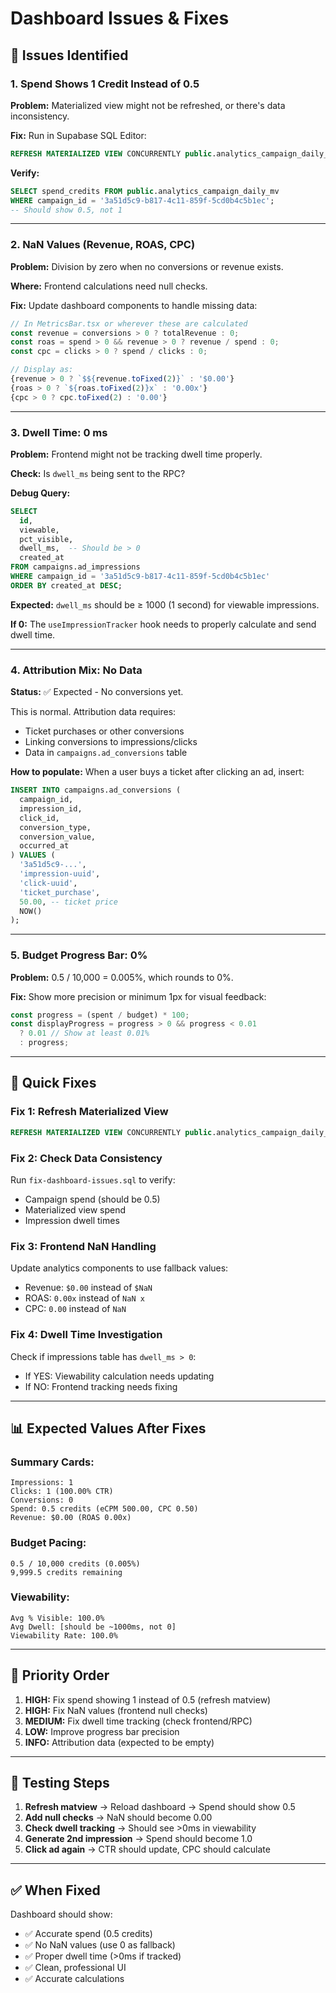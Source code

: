 # Dashboard Issues & Fixes

## 🔴 Issues Identified

### 1. **Spend Shows 1 Credit Instead of 0.5**
**Problem:** Materialized view might not be refreshed, or there's data inconsistency.

**Fix:** Run in Supabase SQL Editor:
```sql
REFRESH MATERIALIZED VIEW CONCURRENTLY public.analytics_campaign_daily_mv;
```

**Verify:**
```sql
SELECT spend_credits FROM public.analytics_campaign_daily_mv
WHERE campaign_id = '3a51d5c9-b817-4c11-859f-5cd0b4c5b1ec';
-- Should show 0.5, not 1
```

---

### 2. **NaN Values (Revenue, ROAS, CPC)**
**Problem:** Division by zero when no conversions or revenue exists.

**Where:** Frontend calculations need null checks.

**Fix:** Update dashboard components to handle missing data:

```typescript
// In MetricsBar.tsx or wherever these are calculated
const revenue = conversions > 0 ? totalRevenue : 0;
const roas = spend > 0 && revenue > 0 ? revenue / spend : 0;
const cpc = clicks > 0 ? spend / clicks : 0;

// Display as:
{revenue > 0 ? `$${revenue.toFixed(2)}` : '$0.00'}
{roas > 0 ? `${roas.toFixed(2)}x` : '0.00x'}
{cpc > 0 ? cpc.toFixed(2) : '0.00'}
```

---

### 3. **Dwell Time: 0 ms**
**Problem:** Frontend might not be tracking dwell time properly.

**Check:** Is `dwell_ms` being sent to the RPC?

**Debug Query:**
```sql
SELECT 
  id,
  viewable,
  pct_visible,
  dwell_ms,  -- Should be > 0
  created_at
FROM campaigns.ad_impressions
WHERE campaign_id = '3a51d5c9-b817-4c11-859f-5cd0b4c5b1ec'
ORDER BY created_at DESC;
```

**Expected:** `dwell_ms` should be ≥ 1000 (1 second) for viewable impressions.

**If 0:** The `useImpressionTracker` hook needs to properly calculate and send dwell time.

---

### 4. **Attribution Mix: No Data**
**Status:** ✅ Expected - No conversions yet.

This is normal. Attribution data requires:
- Ticket purchases or other conversions
- Linking conversions to impressions/clicks
- Data in `campaigns.ad_conversions` table

**How to populate:**
When a user buys a ticket after clicking an ad, insert:
```sql
INSERT INTO campaigns.ad_conversions (
  campaign_id,
  impression_id,
  click_id,
  conversion_type,
  conversion_value,
  occurred_at
) VALUES (
  '3a51d5c9-...',
  'impression-uuid',
  'click-uuid',
  'ticket_purchase',
  50.00, -- ticket price
  NOW()
);
```

---

### 5. **Budget Progress Bar: 0%**
**Problem:** 0.5 / 10,000 = 0.005%, which rounds to 0%.

**Fix:** Show more precision or minimum 1px for visual feedback:
```typescript
const progress = (spent / budget) * 100;
const displayProgress = progress > 0 && progress < 0.01 
  ? 0.01 // Show at least 0.01%
  : progress;
```

---

## 🔧 Quick Fixes

### Fix 1: Refresh Materialized View
```sql
REFRESH MATERIALIZED VIEW CONCURRENTLY public.analytics_campaign_daily_mv;
```

### Fix 2: Check Data Consistency
Run `fix-dashboard-issues.sql` to verify:
- Campaign spend (should be 0.5)
- Materialized view spend
- Impression dwell times

### Fix 3: Frontend NaN Handling
Update analytics components to use fallback values:
- Revenue: `$0.00` instead of `$NaN`
- ROAS: `0.00x` instead of `NaN x`
- CPC: `0.00` instead of `NaN`

### Fix 4: Dwell Time Investigation
Check if impressions table has `dwell_ms > 0`:
- If YES: Viewability calculation needs updating
- If NO: Frontend tracking needs fixing

---

## 📊 Expected Values After Fixes

### Summary Cards:
```
Impressions: 1
Clicks: 1 (100.00% CTR)
Conversions: 0
Spend: 0.5 credits (eCPM 500.00, CPC 0.50)
Revenue: $0.00 (ROAS 0.00x)
```

### Budget Pacing:
```
0.5 / 10,000 credits (0.005%)
9,999.5 credits remaining
```

### Viewability:
```
Avg % Visible: 100.0%
Avg Dwell: [should be ~1000ms, not 0]
Viewability Rate: 100.0%
```

---

## 🎯 Priority Order

1. **HIGH:** Fix spend showing 1 instead of 0.5 (refresh matview)
2. **HIGH:** Fix NaN values (frontend null checks)
3. **MEDIUM:** Fix dwell time tracking (check frontend/RPC)
4. **LOW:** Improve progress bar precision
5. **INFO:** Attribution data (expected to be empty)

---

## 🧪 Testing Steps

1. **Refresh matview** → Reload dashboard → Spend should show 0.5
2. **Add null checks** → NaN should become 0.00
3. **Check dwell tracking** → Should see >0ms in viewability
4. **Generate 2nd impression** → Spend should become 1.0
5. **Click ad again** → CTR should update, CPC should calculate

---

## ✅ When Fixed

Dashboard should show:
- ✅ Accurate spend (0.5 credits)
- ✅ No NaN values (use 0 as fallback)
- ✅ Proper dwell time (>0ms if tracked)
- ✅ Clean, professional UI
- ✅ Accurate calculations





